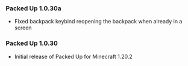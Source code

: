 ### Packed Up 1.0.30a
- Fixed backpack keybind reopening the backpack when already in a screen

### Packed Up 1.0.30
- Initial release of Packed Up for Minecraft 1.20.2
